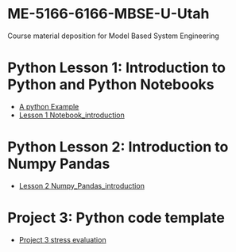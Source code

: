 # ME-5166-6166-MBSE-U-Utah
Course material deposition for Model Based System Engineering


# Python Lesson 1: Introduction to Python and Python Notebooks
* [A python Example](https://githubtocolab.com/yongzhiqu/ME-5166-6166-MBSE-U-Utah/blob/main/Fibonacci.ipynb)
* [Lesson 1 Notebook_introduction](https://githubtocolab.com/yongzhiqu/ME-5166-6166-MBSE-U-Utah/blob/main/python_notebook_tutorial.ipynb)

# Python Lesson 2: Introduction to Numpy Pandas
* [Lesson 2 Numpy_Pandas_introduction](https://githubtocolab.com/yongzhiqu/ME-5166-6166-MBSE-U-Utah/blob/main/python_Numpy.ipynb)

# Project 3: Python code template
* [Project 3 stress evaluation](https://githubtocolab.com/yongzhiqu/ME-5166-6166-MBSE-U-Utah/blob/main/project3_python_code.ipynb)
